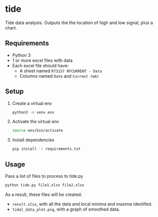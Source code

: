 # tide

Tide data analysis. Outputs the the location of high and low signal, plus a chart.

## Requirements

- Python 3
- 1 or more excel files with data
- Each excel file should have:
  - A sheet named `R73157 RFCURRENT - Data`
  - Columns named `Date` and `Current (mA)`

## Setup

1. Create a virtual env

   ```sh
   python3 -m venv env
   ```

2. Activate the virtual env

   ```sh
   source env/bin/activate
   ```

3. Install dependencies

   ```sh
   pip install -r requirements.txt
   ```

## Usage

Pass a list of files to process to tide.py

```sh
python tide.py file1.xlsx file2.xlsx
```

As a result, these files will be created:
- `result.xlsx`, with all the data and local minima and maxima identifed.
- `tidal_data_plot.png`, with a graph of smoothed data.
